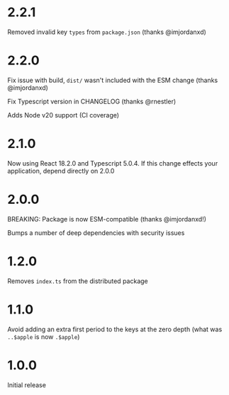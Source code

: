 # 2.2.1

Removed invalid key `types` from `package.json` (thanks @imjordanxd)

# 2.2.0

Fix issue with build, `dist/` wasn't included with the ESM change (thanks @imjordanxd)

Fix Typescript version in CHANGELOG (thanks @rnestler)

Adds Node v20 support (CI coverage)

# 2.1.0

Now using React 18.2.0 and Typescript 5.0.4. If this change effects your application, depend directly on 2.0.0

# 2.0.0

BREAKING: Package is now ESM-compatible (thanks @imjordanxd!)

Bumps a number of deep dependencies with security issues

# 1.2.0

Removes `index.ts` from the distributed package

# 1.1.0

Avoid adding an extra first period to the keys at the zero depth (what was
`..$apple` is now `.$apple`)

# 1.0.0

Initial release
